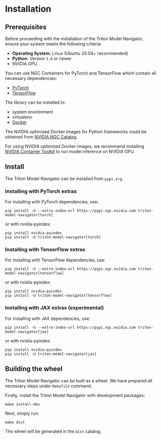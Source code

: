 <!--
Copyright (c) 2021-2024, NVIDIA CORPORATION. All rights reserved.

Licensed under the Apache License, Version 2.0 (the "License");
you may not use this file except in compliance with the License.
You may obtain a copy of the License at

    http://www.apache.org/licenses/LICENSE-2.0

Unless required by applicable law or agreed to in writing, software
distributed under the License is distributed on an "AS IS" BASIS,
WITHOUT WARRANTIES OR CONDITIONS OF ANY KIND, either express or implied.
See the License for the specific language governing permissions and
limitations under the License.
-->

# Installation

## Prerequisites

Before proceeding with the installation of the Triton Model Navigator, ensure your system meets the following criteria:

- **Operating System**: Linux (Ubuntu 20.04+ recommended)
- **Python**: Version `3.8` or newer
- NVIDIA GPU

You can use NGC Containers for PyTorch and TensorFlow which contain all necessary dependencies:

- [PyTorch](https://catalog.ngc.nvidia.com/orgs/nvidia/containers/pytorch)
- [TensorFlow](https://catalog.ngc.nvidia.com/orgs/nvidia/containers/tensorflow)

The library can be installed in:

- system environment
- virtualenv
- [Docker](https://www.docker.com/)

The NVIDIA optimized Docker images for Python frameworks could be obtained
from [NVIDIA NGC Catalog](https://catalog.ngc.nvidia.com/containers).

For using NVIDIA optimized Docker images, we recommend installing
[NVIDIA Container Toolkit](https://docs.nvidia.com/datacenter/cloud-native/container-toolkit/overview.html) to
run model inference on NVIDIA GPU.

## Install

The Triton Model Navigator can be installed from `pypi.org`.

### Installing with PyTorch extras

For installing with PyTorch dependencies, use:

```shell
pip install -U --extra-index-url https://pypi.ngc.nvidia.com triton-model-navigator[torch]
```

or with nvidia-pyindex:

```shell
pip install nvidia-pyindex
pip install -U triton-model-navigator[torch]
```

### Installing with TensorFlow extras

For installing with TensorFlow dependencies, use:

```shell
pip install -U --extra-index-url https://pypi.ngc.nvidia.com triton-model-navigator[tensorflow]
```

or with nvidia-pyindex:

```shell
pip install nvidia-pyindex
pip install -U triton-model-navigator[tensorflow]
```



### Installing with JAX extras (experimental)

For installing with JAX dependencies, use:

```shell
pip install -U --extra-index-url https://pypi.ngc.nvidia.com triton-model-navigator[jax]
```

or with nvidia-pyindex:

```shell
pip install nvidia-pyindex
pip install -U triton-model-navigator[jax]
```

## Building the wheel

The Triton Model Navigator can be built as a wheel. We have prepared all necessary steps under `Makefile` command.

Firstly, install the Triton Model Navigator with development packages:
```shell
make install-dev
```

Next, simply run:

```shell
make dist
```

The wheel will be generated in the `dist` catalog.
